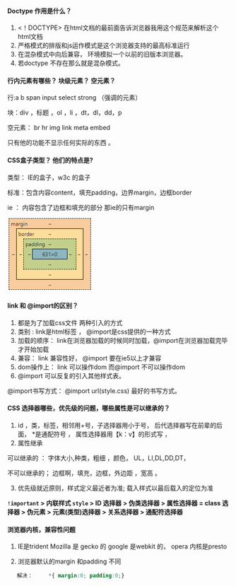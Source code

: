 #### Doctype 作用是什么？

1. <！DOCTYPE> 在html文档的最前面告诉浏览器我用这个规范来解析这个html文档
2. 严格模式的排版和js运作模式是这个浏览器支持的最高标准运行
3. 在混杂模式中向后兼容， 环境模拟一个以前的旧版本浏览器。
4. 若doctype 不存在那么就是混杂模式。

#### 行内元素有哪些？ 块级元素？ 空元素？

行:a b span input select strong （强调的元素）

块：div ，标题 ，ol ，li ，dt，dl，dd，p

空元素：  br   hr  img link meta embed  

只有他的功能不显示任何实际的东西 。

####  CSS盒子类型？ 他们的特点是?

类型： IE的盒子，w3c 的盒子

标准：包含内容content，填充padding，边界margin，边框border

ie ： 内容包含了边框和填充的部分      那ie的只有margin  

![image-20211221233121353](HtmlCSS.assets/image-20211221233121353-16401006840921.png)

#### link 和 @import的区别？ 

1. 都是为了加载css文件  两种引入的方式 
2. 类别 : link是html标签  ， @import是css提供的一种方式
3. 加载的顺序： link在浏览器加载的时候同时加载，@import在浏览器加载完毕才开始加载
4. 兼容： link 兼容性好， @import 要在ie5以上才兼容
5. dom操作上： link 可以操作dom  而@import 不可以操作dom 
6. @import 可以反复的引入其他样式表。 

@import书写方式： @import url(style.css)   最好的书写方式。 

#### CSS 选择器哪些，优先级的问题，哪些属性是可以继承的？

1. id ，类，标签，相邻用+号，子选择器用小于号， 后代选择器写在前辈的后面，  *是通配符号 ， 属性选择器用【k：v】的形式写  ， 
2. 属性继承  

可以继承的 ：  字体大小,种类，粗细 ，颜色， UL，LI,DL,DD,DT，

不可以继承的； 边框啊，填充，边框，外边距 ，宽高 。

3. 优先级就近原则，样式定义最近者为准; 载入样式以最后载入的定位为准

**`!important` > 内联样式 `style` > ID 选择器 > 伪类选择器 > 属性选择器 = class 选择器 > 伪元素 > 元素(类型)选择器 > 关系选择器 > 通配符选择器**

#### 浏览器内核，兼容性问题

1.  IE是trident    Mozilla 是 gecko 的   google 是webkit 的， opera 内核是presto

2. 浏览器默认的margin 和padding 不同    

```css
   解决：     *{ margin:0; padding:0;}    
```









